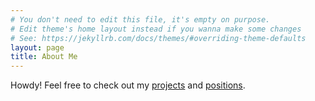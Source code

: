 ```yaml
---
# You don't need to edit this file, it's empty on purpose.
# Edit theme's home layout instead if you wanna make some changes
# See: https://jekyllrb.com/docs/themes/#overriding-theme-defaults
layout: page
title: About Me
---
```


Howdy! Feel free to check out my [projects](/projects.html) and [positions](/jobs.html).
